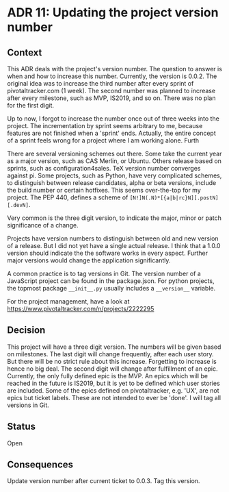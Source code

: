 # ADR 11: Updating the project version number

## Context
This ADR deals with the project's version number. The question to answer is when and how to increase this number. 
Currently, the version is 0.0.2. The original idea was to increase the third number after every sprint of pivotaltracker.com (1 week). The second number was planned to increase after every milestone, such as MVP, IS2019, and so on. There was no plan for the first digit.

Up to now, I forgot to increase the number once out of three weeks into the project. The incrementation by sprint seems arbitrary to me, because features are not finished when a 'sprint' ends. Actually, the entire concept of a sprint feels wrong for a project where I am working alone. Furth

There are several versioning schemes out there. Some take the current year as a major version, such as CAS Merlin, or Ubuntu. Others release based on sprints, such as configuration4sales. TeX version number converges against pi. Some projects, such as Python, have very complicated schemes, to distinguish between release candidates, alpha or beta versions, include the build number or certain hotfixes. This seems over-the-top for my project. The PEP 440, defines a scheme of `[N!]N(.N)*[{a|b|rc}N][.postN][.devN]`.

Very common is the three digit version, to indicate the major, minor or patch significance of a change.

Projects have version numbers to distinguish between old and new version of a release. But I did not yet have a single actual release.
I think that a 1.0.0 version should indicate the the software works in every aspect. Further major versions would change the application significantly.

A common practice is to tag versions in Git.
The version number of a JavaScript project can be found in the package.json. 
For python projects, the topmost package `__init__.py` usually includes a `__version__` variable.

For the project management, have a look at https://www.pivotaltracker.com/n/projects/2222295

## Decision
This project will have a three digit version. The numbers will be given based on milestones. The last digit will change frequently, after each user story. But there will be no strict rule about this increase. Forgetting to increase is hence no big deal. The second digit will change after fulfillment of an epic. Currently, the only fully defined epic is the MVP. An epics which will be reached in the future is IS2019, but it is yet to be defined which user stories are included.
Some of the epics defined on pivotaltracker, e.g. 'UX', are not epics but ticket labels. These are not intended to ever be 'done'.
I will tag all versions in Git. 

## Status
Open

## Consequences
Update version number after current ticket to 0.0.3. Tag this version.